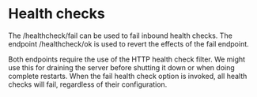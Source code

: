 # Health checks

The /healthcheck/fail can be used to fail inbound health checks. The endpoint /healthcheck/ok is used to revert the effects of the fail endpoint.

Both endpoints require the use of the HTTP health check filter. We might use this for draining the server before shutting it down or when doing complete restarts. When the fail health check option is invoked, all health checks will fail, regardless of their configuration.

